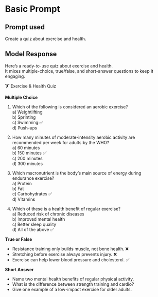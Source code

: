 # Basic Prompt

## Prompt used
Create a quiz about exercise and health.

## Model Response
Here’s a ready-to-use quiz about exercise and health.  
It mixes multiple-choice, true/false, and short-answer questions to keep it engaging.

🏋️ Exercise & Health Quiz

**Multiple Choice**  
1. Which of the following is considered an aerobic exercise?  
a) Weightlifting  
b) Sprinting  
c) Swimming ✅  
d) Push-ups  

2. How many minutes of moderate-intensity aerobic activity are recommended per week for adults by the WHO?  
a) 60 minutes  
b) 150 minutes ✅  
c) 200 minutes  
d) 300 minutes  

3. Which macronutrient is the body’s main source of energy during endurance exercise?  
a) Protein  
b) Fat  
c) Carbohydrates ✅  
d) Vitamins  

4. Which of these is a health benefit of regular exercise?  
a) Reduced risk of chronic diseases  
b) Improved mental health  
c) Better sleep quality  
d) All of the above ✅  

**True or False**  
- Resistance training only builds muscle, not bone health. ❌  
- Stretching before exercise always prevents injury. ❌  
- Exercise can help lower blood pressure and cholesterol. ✅  

**Short Answer**  
- Name two mental health benefits of regular physical activity.  
- What is the difference between strength training and cardio?  
- Give one example of a low-impact exercise for older adults.  

